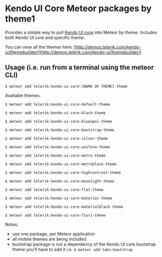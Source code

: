 # Kendo UI Core Meteor packages by theme1

Provides a simple way to pull [Kendo UI core](https://github.com/telerik/kendo-ui-core) into Meteor by theme. Includes both Kendo UI core and specific theme.

You can view all the themes here: [http://demos.telerik.com/kendo-ui/themebuilder/](http://demos.telerik.com/kendo-ui/themebuilder/)

## Usage (i.e. run from a terminal using the meteor CLI)

```
$ meteor add telerik:kendo-ui-core-[NAME OF THEME]-theme
```

Available themes:

```
$ meteor add telerik:kendo-ui-core-default-theme

$ meteor add telerik:kendo-ui-core-black-theme

$ meteor add telerik:kendo-ui-core-blueopal-theme

$ meteor add telerik:kendo-ui-core-bootstrap-theme

$ meteor add telerik:kendo-ui-core-silver-theme

$ meteor add telerik:kendo-ui-core-uniform-theme

$ meteor add telerik:kendo-ui-core-metro-theme

$ meteor add telerik:kendo-ui-core-metroblack-theme

$ meteor add telerik:kendo-ui-core-highcontrast-theme

$ meteor add telerik:kendo-ui-core-moonlight-theme

$ meteor add telerik:kendo-ui-core-flat-theme

$ meteor add telerik:kendo-ui-core-material-theme

$ meteor add telerik:kendo-ui-core-materialblack-theme

$ meteor add telerik:kendo-ui-core-fiori-theme

```

Notes: 

* use one package, per Meteor application
* all mobile themes are being included
* bootstrap package is not a dependency of the Kendo UI core bootstrap theme you'll have to add it i.e. ```$ meteor add twbs:bootstrap```
